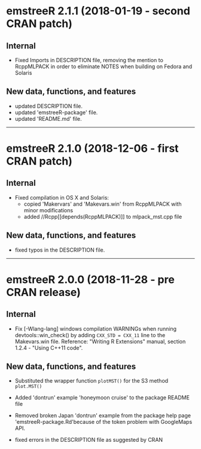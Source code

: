 # emstreeR 2.1.1 (2018-01-19 - second CRAN patch)

## Internal

* Fixed Imports in DESCRIPTION file, removing the mention to RcppMLPACK in order
to eliminate NOTES when building on Fedora and Solaris

## New data, functions, and features

* updated DESCRIPTION file.
* updated 'emstreeR-package' file.
* updated 'README.md' file.

---

# emstreeR 2.1.0 (2018-12-06 - first CRAN patch)

## Internal

* Fixed compilation in OS X and Solaris:
  - copied 'Makervars' and 'Makevars.win' from RcppMLPACK with minor modifications
  - added //Rcpp[[depends(RcppMLPACK)]] to mlpack_mst.cpp file

## New data, functions, and features

* fixed typos in the DESCRIPTION file.

---

# emstreeR 2.0.0 (2018-11-28 - pre CRAN release)

## Internal

* Fix [-Wlang-lang] windows compilation WARNINGs when running devtools::win_check() 
  by adding `CXX_STD = CXX_11` line to the Makevars.win file. Reference: "Writing
  R Extensions" manual, section 1.2.4 - "Using C++11 code".

## New data, functions, and features

* Substituted the wrapper function `plotMST()` for the S3 method `plot.MST()`

* Added 'dontrun' example 'honeymoon cruise' to the package README file 

* Removed broken Japan 'dontrun' example from the package help page 
  'emstreeR-package.Rd'because of the token problem with GoogleMaps API.

* fixed errors in the DESCRIPTION file as suggested by CRAN